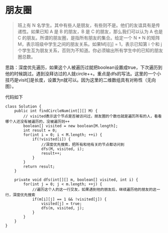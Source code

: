 # 朋友圈
> 班上有 N 名学生。其中有些人是朋友，有些则不是。他们的友谊具有是传递性。如果已知 A 是 B 的朋友，B 是 C 的朋友，那么我们可以认为 A 也是 C 的朋友。所谓的朋友圈，是指所有朋友的集合。给定一个 N * N 的矩阵 M，表示班级中学生之间的朋友关系。如果M[i][j] = 1，表示已知第 i 个和 j 个学生互为朋友关系，否则为不知道。你必须输出所有学生中的已知的朋友圈总数。

思路：深度优先遍历，如果这个人被遍历过就把boolean设置成true，下次遍历到他的时候跳过。遇到没拜访过的人就circle++。重点是dfs的写法。这里的一个小技巧是visit[]是长度，设置为n就可以。因为这里的二维数组具有对称性（无向图）。

代码如下
````
class Solution {
    public int findCircleNum(int[][] M) {
        // visited表示这个节点是否被访问过，朋友圈的个数也就是遍历所有的人，看看哪个人还没有被遍历的，没被遍历则++
        boolean[] visited = new boolean[M.length];
        int result = 0;
        for(int i = 0; i < M.length; ++i) {
            if(!visited[i]) {
                //深度优先搜索，把所有和他有关的节点都访问到
                dfs(M, visited, i);
                result++;
            }
        }
        return result;
    }

    private void dfs(int[][] m, boolean[] visited, int i) {
        for(int j = 0; j < m.length; ++j) {
            //遍历这个人的这一行交友，如果遇到他的朋友后，继续遍历他的朋友的这一行，深度优先搜索
            if(m[i][j] == 1 && !visited[j]) {
                visited[j] = true;
                dfs(m, visited, j);
            }
        }
    }
}
````